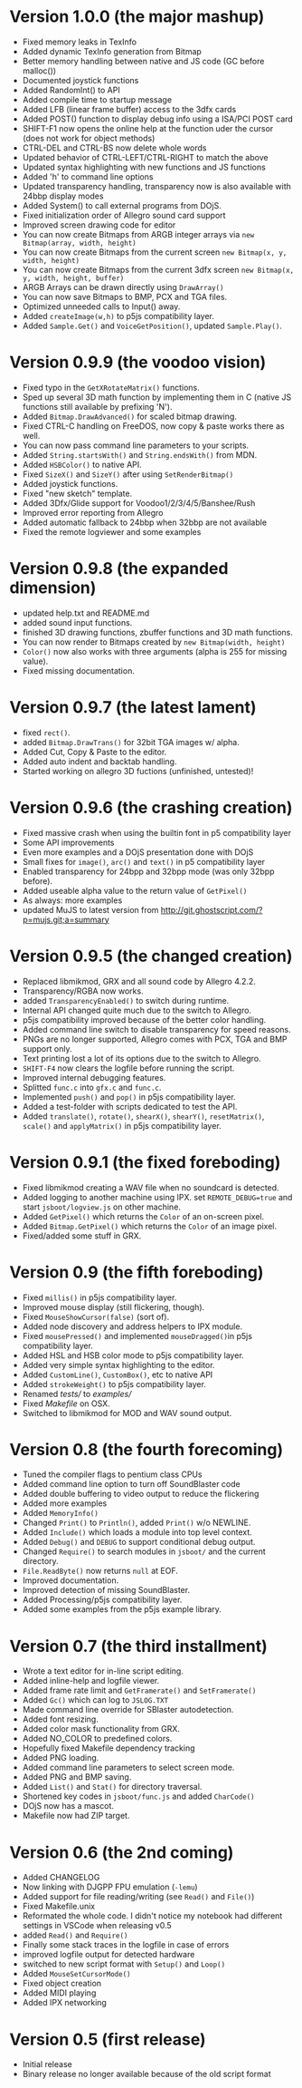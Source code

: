 # Version 1.0.0 (the major mashup)
* Fixed memory leaks in TexInfo
* Added dynamic TexInfo generation from Bitmap
* Better memory handling between native and JS code (GC before malloc())
* Documented joystick functions
* Added RandomInt() to API
* Added compile time to startup message
* Added LFB (linear frame buffer) access to the 3dfx cards
* Added POST() function to display debug info using a ISA/PCI POST card
* SHIFT-F1 now opens the online help at the function uder the cursor (does not work for object methods)
* CTRL-DEL and CTRL-BS now delete whole words
* Updated behavior of CTRL-LEFT/CTRL-RIGHT to match the above
* Updated syntax highlighting with new functions and JS functions
* Added 'h' to command line options
* Updated transparency handling, transparency now is also available with 24bbp display modes
* Added System() to call external programs from DOjS.
* Fixed initialization order of Allegro sound card support
* Improved screen drawing code for editor
* You can now create Bitmaps from ARGB integer arrays via `new Bitmap(array, width, height)`
* You can now create Bitmaps from the current screen `new Bitmap(x, y, width, height)`
* You can now create Bitmaps from the current 3dfx screen `new Bitmap(x, y, width, height, buffer)`
* ARGB Arrays can be drawn directly using `DrawArray()`
* You can now save Bitmaps to BMP, PCX and TGA files.
* Optimized unneeded calls to Input() away.
* Added `createImage(w,h)` to p5js compatibility layer.
* Added `Sample.Get()` and `VoiceGetPosition()`, updated `Sample.Play()`.

# Version 0.9.9 (the voodoo vision)
* Fixed typo in the `GetXRotateMatrix()` functions.
* Sped up several 3D math function by implementing them in C (native JS functions still available by prefixing 'N').
* Added `Bitmap.DrawAdvanced()` for scaled bitmap drawing.
* Fixed CTRL-C handling on FreeDOS, now copy & paste works there as well.
* You can now pass command line parameters to your scripts.
* Added `String.startsWith()` and `String.endsWith()` from MDN.
* Added `HSBColor()` to native API.
* Fixed `SizeX()` and `SizeY()` after using `SetRenderBitmap()`
* Added joystick functions.
* Fixed "new sketch" template.
* Added 3Dfx/Glide support for Voodoo1/2/3/4/5/Banshee/Rush
* Improved error reporting from Allegro
* Added automatic fallback to 24bbp when 32bbp are not available
* Fixed the remote logviewer and some examples

# Version 0.9.8 (the expanded dimension)
* updated help.txt and README.md
* added sound input functions.
* finished 3D drawing functions, zbuffer functions and 3D math functions.
* You can now render to Bitmaps created by `new Bitmap(width, height)`
* `Color()` now also works with three arguments (alpha is 255 for missing value).
* Fixed missing documentation.

# Version 0.9.7 (the latest lament)
* fixed `rect()`.
* added `Bitmap.DrawTrans()` for 32bit TGA images w/ alpha.
* Added Cut, Copy & Paste to the editor.
* Added auto indent and backtab handling.
* Started working on allegro 3D fuctions (unfinished, untested)!

# Version 0.9.6 (the crashing creation)
* Fixed massive crash when using the builtin font in p5 compatibility layer
* Some API improvements
* Even more examples and a DOjS presentation done with DOjS
* Small fixes for `image()`, `arc()` and `text()` in p5 compatibility layer
* Enabled transparency for 24bpp and 32bpp mode (was only 32bpp before).
* Added useable alpha value to the return value of `GetPixel()`
* As always: more examples
* updated MuJS to latest version from http://git.ghostscript.com/?p=mujs.git;a=summary

# Version 0.9.5 (the changed creation)
* Replaced libmikmod, GRX and all sound code by Allegro 4.2.2.
* Transparency/RGBA now works.
* added `TransparencyEnabled()` to switch during runtime.
* Internal API changed quite much due to the switch to Allegro.
* p5js compatibility improved because of the better color handling.
* Added command line switch to disable transparency for speed reasons.
* PNGs are no longer supported, Allegro comes with PCX, TGA and BMP support only.
* Text printing lost a lot of its options due to the switch to Allegro.
* `SHIFT-F4` now clears the logfile before running the script.
* Improved internal debugging features.
* Splitted `func.c` into `gfx.c` and `func.c`.
* Implemented `push()` and `pop()` in p5js compatibility layer.
* Added a test-folder with scripts dedicated to test the API.
* Added `translate()`, `rotate()`, `shearX()`, `shearY()`, `resetMatrix()`, `scale()` and `applyMatrix()` in p5js compatibility layer.

# Version 0.9.1 (the fixed foreboding)
* Fixed libmikmod creating a WAV file when no soundcard is detected.
* Added logging to another machine using IPX. set `REMOTE_DEBUG=true` and start `jsboot/logview.js` on other machine.
* Added `GetPixel()` which returns the `Color` of an on-screen pixel.
* Added `Bitmap.GetPixel()` which returns the `Color` of an image pixel.
* Fixed/added some stuff in GRX.

# Version 0.9 (the fifth foreboding)
* Fixed `millis()` in p5js compatibility layer.
* Improved mouse display (still flickering, though).
* Fixed `MouseShowCursor(false)` (sort of).
* Added node discovery and address helpers to IPX module.
* Fixed `mousePressed()` and implemented `mouseDragged()`in p5js compatibility layer.
* Added HSL and HSB color mode to p5js compatibility layer.
* Added very simple syntax highlighting to the editor.
* Added `CustomLine()`, `CustomBox()`, etc to native API
* Added `strokeWeight()` to p5js compatibility layer.
* Renamed *tests/* to *examples/*
* Fixed *Makefile* on OSX.
* Switched to libmikmod for MOD and WAV sound output.

# Version 0.8 (the fourth forecoming)
* Tuned the compiler flags to pentium class CPUs
* Added command line option to turn off SoundBlaster code
* Added double buffering to video output to reduce the flickering
* Added more examples
* Added `MemoryInfo()`
* Changed `Print()` to `Println()`, added `Print()` w/o NEWLINE.
* Added `Include()` which loads a module into top level context.
* Added `Debug()` and `DEBUG` to support conditional debug output.
* Changed `Require()` to search modules in `jsboot/` and the current directory.
* `File.ReadByte()` now returns `null` at EOF.
* Improved documentation.
* Improved detection of missing SoundBlaster.
* Added Processing/p5js compatibility layer.
* Added some examples from the p5js example library.

# Version 0.7 (the third installment)
* Wrote a text editor for in-line script editing.
* Added inline-help and logfile viewer.
* Added frame rate limit and  `GetFramerate()` and `SetFramerate()`
* Added `Gc()` which can log to `JSLOG.TXT`
* Made command line override for SBlaster autodetection.
* Added font resizing.
* Added color mask functionality from GRX.
* Added NO_COLOR to predefined colors.
* Hopefully fixed Makefile dependency tracking
* Added PNG loading.
* Added command line parameters to select screen mode.
* Added PNG and BMP saving.
* Added `List()` and `Stat()` for directory traversal.
* Shortened key codes in `jsboot/func.js` and added `CharCode()`
* DOjS now has a mascot.
* Makefile now had ZIP target.
 
# Version 0.6 (the 2nd coming)
* Added CHANGELOG
* Now linking with DJGPP FPU emulation (`-lemu`)
* Added support for file reading/writing (see `Read()` and `File()`)
* Fixed Makefile.unix
* Reformated the whole code. I didn't notice my notebook had different settings in VSCode when releasing v0.5
* added `Read()` and `Require()`
* Finally some stack traces in the logfile in case of errors
* improved logfile output for detected hardware
* switched to new script format with `Setup()` and `Loop()`
* Added `MouseSetCursorMode()`
* Fixed object creation
* Added MIDI playing
* Added IPX networking

# Version 0.5 (first release)
* Initial release
* Binary release no longer available because of the old script format
